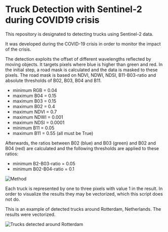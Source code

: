 # Truck Detection with Sentinel-2 during COVID19 crisis
This repository is designated to detecting trucks using Sentinel-2 data.

It was developed during the COVID-19 crisis in order to monitor the impact of the crisis.

The detection exploits the offset of different wavelengths reflected by moving objects. It targets pixels where blue is higher than green and red. In the initial step, a road mask is calculated and the data is masked to these pixels. The road mask is based on NDVI, NDWI, NDSI, B11-B03-ratio and absolute thresholds of B02, B03, B04 and B11.

- minimum RGB = 0.04
- maximum B04 = 0.15
- maximum B03 = 0.15
- maximum B02 = 0.4
- maximum NDVI = 0.7
- maximum NDWI = 0.001
- maximum NDSI = 0.0001
- minimum B11 = 0.05
- maximum B11 = 0.55
(all must be True)

Afterwards, the ratios between B02 (blue) and B03 (green) and B02 and B04 (red) are calculated and the following thresholds are applied to these ratios:

- minimum B2-B03-ratio = 0.05
- minimum B02-B04-ratio = 0.1

![Method](https://github.com/hfisser/Truck_Detection_Sentinel2_COVID19/blob/master/method_neu.png)

Each truck is represented by one to three pixels with value 1 in the result. In order to visualize the results they may be vectorized, which this script does not do.

This is an example of detected trucks around Rotterdam, Netherlands. The results were vectorized.

![Trucks detected around Rotterdam](https://github.com/hfisser/Truck_Detection_Sentinel2_COVID19/blob/master/ts7_trucks.jpeg)
